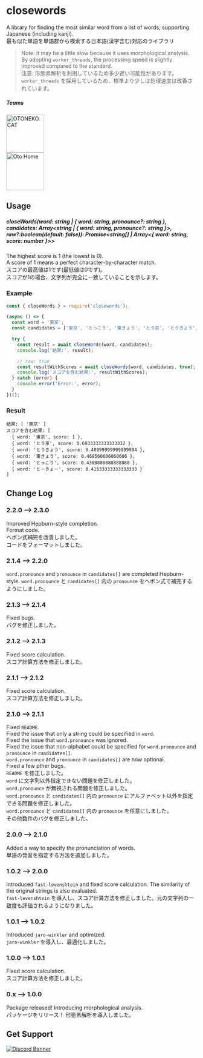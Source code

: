 # closewords
A library for finding the most similar word from a list of words, supporting Japanese (including kanji).  
最も似た単語を単語群から検索する日本語(漢字含む)対応のライブラリ

> Note: it may be a little slow because it uses morphological analysis. By adopting `worker_threads`, the processing speed is slightly improved compared to the standard.  
> 注意: 形態素解析を利用しているため多少遅い可能性があります。`worker_threads` を採用しているため、標準より少しは処理速度は改善されています。

##### Teams
<a href="https://oto.pet/"><img src="https://www.otoneko.cat/img/logo.png" alt="OTONEKO.CAT" style="display: block; width: auto; height: 100px;"/></a>
<a href="https://www.otoho.me/"><img src="https://www.otoho.me/img/logo.png" alt="Oto Home" style="display: block; width: auto; height: 100px;"/></a>

## Usage
##### **closeWords(word: string | { word: string, pronounce?: string }, candidates: Array\<string | { word: string, pronounce?: string }\>, raw?:boolean(default: false)): Promise\<string[] | Array\<{ word: string, score: number }\>\>**
The highest score is 1 (the lowest is 0).  
A score of 1 means a perfect character-by-character match.  
スコアの最高値は1です(最低値は0です)。  
スコアが1の場合、文字列が完全に一致していることを示します。

### Example
```js
const { closeWords } = require('closewords');

(async () => {
  const word = '東京';
  const candidates = ['東京', 'とっこう', '東きょう', 'とう京', 'とうきょう', 'とーきょー'];

  try {
    const result = await closeWords(word, candidates);
    console.log('結果:', result);

    // raw: true
    const resultWithScores = await closeWords(word, candidates, true);
    console.log('スコアを含む結果:', resultWithScores);
  } catch (error) {
    console.error('Error:', error);
  }
})();
```

### Result
```
結果: [ '東京' ]
スコアを含む結果: [
  { word: '東京', score: 1 },
  { word: 'とう京', score: 0.6933333333333332 },
  { word: 'とうきょう', score: 0.48999999999999994 },
  { word: '東きょう', score: 0.468560606060606 },
  { word: 'とっこう', score: 0.4308888888888888 },
  { word: 'とーきょー', score: 0.41533333333333333 }
]
```

## Change Log
### 2.2.0 --> 2.3.0
Improved Hepburn-style completion.  
Format code.  
ヘボン式補完を改善しました。  
コードをフォーマットしました。
### 2.1.4 --> 2.2.0
`word.pronounce` and `pronounce` in `candidates[]` are completed Hepburn-style.
`word.pronounce` と `candidates[]` 内の `pronounce` をヘボン式で補完するようにしました。
### 2.1.3 --> 2.1.4
Fixed bugs.  
バグを修正しました。
### 2.1.2 --> 2.1.3
Fixed score calculation.  
スコア計算方法を修正しました。
### 2.1.1 --> 2.1.2
Fixed score calculation.  
スコア計算方法を修正しました。
### 2.1.0 --> 2.1.1
Fixed `README`.  
Fixed the issue that only a string could be specified in `word`.  
Fixed the issue that `word.pronounce` was ignored.  
Fixed the issue that non-alphabet could be specified for `word.pronounce` and `pronounce` in `candidates[]`.  
`word.pronounce` and `pronounce` in `candidates[]` are now optional.  
Fixed a few pther bugs.  
`README` を修正しました。  
`word` に文字列以外指定できない問題を修正しました。  
`word.pronounce` が無視される問題を修正しました。  
`word.pronounce` と `candidates[]` 内の `pronounce` にアルファベット以外を指定できる問題を修正しました。  
`word.pronounce` と `candidates[]` 内の `pronounce` を任意にしました。  
その他数件のバグを修正しました。
### 2.0.0 --> 2.1.0
Added a way to specify the pronunciation of words.  
単語の発音を指定する方法を追加しました。
### 1.0.2 --> 2.0.0
Introduced `fast-levenshtein` and fixed score calculation. The similarity of the original strings is also evaluated.  
`fast-levenshtein` を導入し、スコア計算方法を修正しました。元の文字列の一致度も評価されるようになりました。
### 1.0.1 --> 1.0.2
Introduced `jaro-winkler` and optimized.  
`jaro-winkler` を導入し、最適化しました。
### 1.0.0 --> 1.0.1
Fixed score calculation.  
スコア計算方法を修正しました。
### 0.x --> 1.0.0
Package released! Introducing morphological analysis.  
パッケージをリリース！ 形態素解析を導入しました。
## Get Support
<a href="https://discord.gg/yKW8wWKCnS"><img src="https://discordapp.com/api/guilds/1005287561582878800/widget.png?style=banner4" alt="Discord Banner"/></a>
